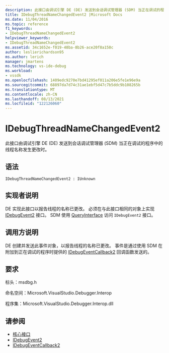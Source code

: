 ```yaml
---
description: 此接口由调试引擎 DE (DE) 发送到会话调试管理器 (SDM) 当正在调试的程序中的线程名称发生更改时。
title: IDebugThreadNameChangedEvent2 |Microsoft Docs
ms.date: 11/04/2016
ms.topic: reference
f1_keywords:
- IDebugThreadNameChangedEvent2
helpviewer_keywords:
- IDebugThreadNameChangedEvent2
ms.assetid: 34c1652e-f019-48ba-8b26-ace20f8a158c
author: leslierichardson95
ms.author: lerich
manager: jmartens
ms.technology: vs-ide-debug
ms.workload:
- vssdk
ms.openlocfilehash: 1409edc9270e7bd41295ef011a206e5fe1e96e9a
ms.sourcegitcommit: 68897da7d74c31ae1ebf5d47c7b5ddc9b108265b
ms.translationtype: MT
ms.contentlocale: zh-CN
ms.lasthandoff: 08/13/2021
ms.locfileid: "122126060"
---
```

# <a name="idebugthreadnamechangedevent2"></a>IDebugThreadNameChangedEvent2
此接口由调试引擎 DE (DE) 发送到会话调试管理器 (SDM) 当正在调试的程序中的线程名称发生更改时。

## <a name="syntax"></a>语法

```
IDebugThreadNameChangedEvent2 : IUnknown
```

## <a name="notes-for-implementers"></a>实现者说明
 DE 实现此接口以报告线程的名称已更改。 必须在与此接口相同的对象上实现 [IDebugEvent2](../../../extensibility/debugger/reference/idebugevent2.md) 接口。 SDM 使用 [QueryInterface](/cpp/atl/queryinterface) 访问 `IDebugEvent2` 接口。

## <a name="notes-for-callers"></a>调用方说明
 DE 创建并发送此事件对象，以报告线程的名称已更改。 事件是通过使用 SDM 在附加到正在调试的程序时提供的 [IDebugEventCallback2](../../../extensibility/debugger/reference/idebugeventcallback2.md) 回调函数发送的。

## <a name="requirements"></a>要求
 标头：msdbg.h

 命名空间：Microsoft.VisualStudio.Debugger.Interop

 程序集：Microsoft.VisualStudio.Debugger.Interop.dll

## <a name="see-also"></a>请参阅
- [核心接口](../../../extensibility/debugger/reference/core-interfaces.md)
- [IDebugEvent2](../../../extensibility/debugger/reference/idebugevent2.md)
- [IDebugEventCallback2](../../../extensibility/debugger/reference/idebugeventcallback2.md)
